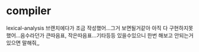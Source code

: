 # compiler

lexical-analysis 브랜치에다가 조금 작성했어...그거 보면될거같아 아직 다 구현하지못했어...음수라던가 큰따음표, 작은따음표...기타등등 있을수있으니 한번 해보고 안되는거있으면 말해줘,,
